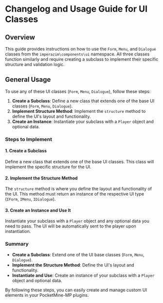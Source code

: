 # Changelog and Usage Guide for UI Classes

## Overview

This guide provides instructions on how to use the `Form`, `Menu`, and `Dialogue` classes from the `imperazim\components\ui` namespace. All three classes function similarly and require creating a subclass to implement their specific structure and validation logic.

## General Usage

To use any of these UI classes (`Form`, `Menu`, `Dialogue`), follow these steps:

1. **Create a Subclass**: Define a new class that extends one of the base UI classes (`Form`, `Menu`, `Dialogue`).
2. **Implement Structure Method**: Implement the `structure` method to define the UI's layout and functionality.
3. **Create an Instance**: Instantiate your subclass with a `Player` object and optional data.

### Steps to Implement

#### 1. Create a Subclass

Define a new class that extends one of the base UI classes. This class will implement the specific structure for the UI.

#### 2. Implement the Structure Method

The `structure` method is where you define the layout and functionality of the UI. This method must return an instance of the respective UI type (`IForm`, `IMenu`, `IDialogue`).

#### 3. Create an Instance and Use It

Instantiate your subclass with a `Player` object and any optional data you need to pass. The UI will be automatically sent to the player upon instantiation.

### Summary

- **Create a Subclass**: Extend one of the UI base classes (`Form`, `Menu`, `Dialogue`).
- **Implement the Structure Method**: Define the UI's layout and functionality.
- **Instantiate and Use**: Create an instance of your subclass with a `Player` object and optional data.

By following these steps, you can easily create and manage custom UI elements in your PocketMine-MP plugins.
